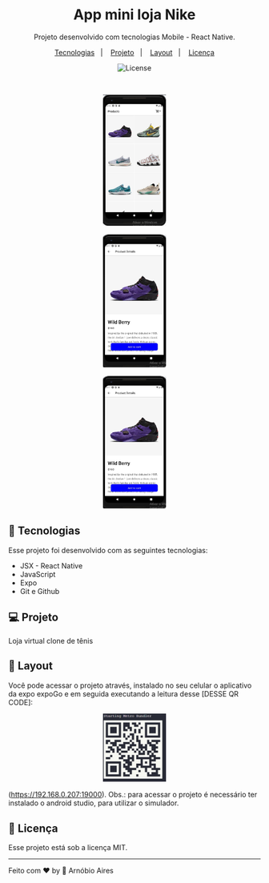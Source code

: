 <h1 align="center"> App mini loja Nike</h1>

<p align="center">
Projeto desenvolvido com tecnologias Mobile - React Native.
</p>

<p align="center">
  <a href="#-tecnologias">Tecnologias</a>&nbsp;&nbsp;&nbsp;|&nbsp;&nbsp;&nbsp;
  <a href="#-projeto">Projeto</a>&nbsp;&nbsp;&nbsp;|&nbsp;&nbsp;&nbsp;
  <a href="#-layout">Layout</a>&nbsp;&nbsp;&nbsp;|&nbsp;&nbsp;&nbsp;
  <a href="#memo-licença">Licença</a>
</p>

<p align="center">
  <img alt="License" src="https://img.shields.io/static/v1?label=license&message=MIT&color=49AA26&labelColor=000000">
</p>

<br>

<p align="center">
  <img alt="foto 1 - tela principal" src=".github/foto1.jpg" width="25%">
</p>

<p align="center">
  <img alt="foto 2 - segunda tela" src=".github/foto2.jpg" width="25%">
</p>

<p align="center">
  <img alt="foto 3 - terceira tela" src=".github/foto2.jpg" width="25%">
</p>

## 🚀 Tecnologias

Esse projeto foi desenvolvido com as seguintes tecnologias:

- JSX - React Native
- JavaScript
- Expo
- Git e Github

## 💻 Projeto

Loja virtual clone de tênis

## 🔖 Layout

Você pode acessar o projeto através, instalado no seu celular o aplicativo
da expo expoGo e em seguida executando a leitura desse [DESSE QR CODE]:
<p align="center">
  <img alt="qr code para acesso" src=".github/qrcode.jpg" width="25%">
</p>

(https://192.168.0.207:19000).
Obs.: para acessar o projeto é necessário ter instalado
o android studio, para utilizar o simulador.

## :memo: Licença

Esse projeto está sob a licença MIT.

---

Feito com ♥ by :wave: Arnóbio Aires
